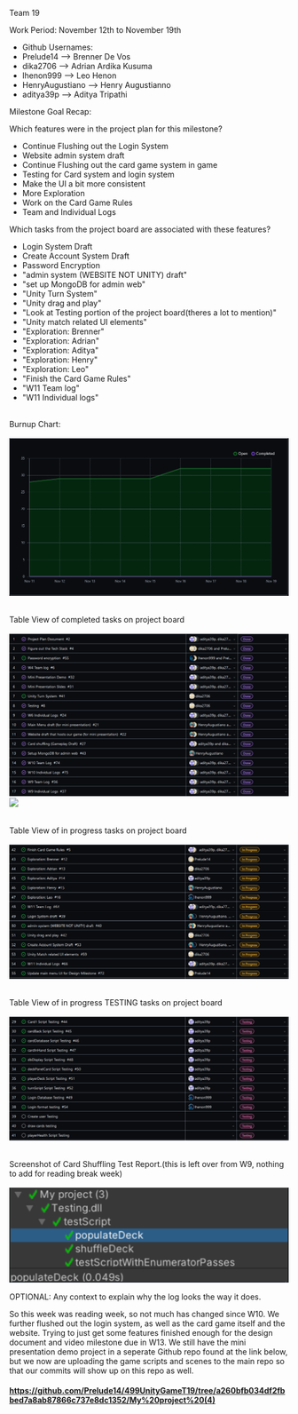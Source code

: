 Team 19

Work Period: November 12th to November 19th
<ul>
<li>Github Usernames:</li>
<li>Prelude14 --> Brenner De Vos</li>
<li>dika2706 --> Adrian Ardika Kusuma</li>
<li>lhenon999 --> Leo Henon</li>
<li>HenryAugustiano --> Henry Augustianno</li>
<li>aditya39p --> Aditya Tripathi</li>
</ul>

Milestone Goal Recap:<br>

Which features were in the project plan for this milestone?
<ul>
<li>Continue Flushing out the Login System</li>
<li>Website admin system draft</li>
<li>Continue Flushing out the card game system in game</li>
<li>Testing for Card system and login system</li>
<li>Make the UI a bit more consistent</li>
<li>More Exploration</li>
<li>Work on the Card Game Rules</li>
<li>Team and Individual Logs</li>
</ul>

Which tasks from the project board are associated with these features?
<ul>
<li>Login System Draft</li>
<li>Create Account System Draft</li>
<li>Password Encryption</li>
<li>"admin system (WEBSITE NOT UNITY) draft"</li>
<li>"set up MongoDB for admin web"</li>
<li>"Unity Turn System"</li>
<li>"Unity drag and play"</li>
<li>"Look at Testing portion of the project board(theres a lot to mention)"</li>
<li>"Unity match related UI elements"</li>
<li>"Exploration: Brenner"</li>
<li>"Exploration: Adrian"</li>
<li>"Exploration: Aditya"</li>
<li>"Exploration: Henry"</li>
<li>"Exploration: Leo"</li>
<li>"Finish the Card Game Rules"</li>
<li>"W11 Team log"</li>
<li>"W11 Individual logs"</li>
</ul>

<br>Burnup Chart:<br><br>
<img src = "log_imgs/burnUpNOV19.PNG"/>

<br>Table View of completed tasks on project board<br><br>
<img src = "log_imgs/compTasksNOV19_P1-17.PNG"/>
<img src = "log_imgs/compTasksNOV19_P2-17-28.PNG"/>

<br>Table View of in progress tasks on project board<br><br>
<img src = "log_imgs/inProgTasksNOV19.PNG"/>

<br>Table View of in progress TESTING tasks on project board<br><br>
<img src = "log_imgs/inProgTESTING_NOV19.PNG"/>

<br>Screenshot of Card Shuffling Test Report.(this is left over from W9, nothing to add for reading break week)<br><br>
<img src = "log_imgs/testingProofNOV5.PNG"/>

OPTIONAL: Any context to explain why the log looks the way it does.
<br><p>So this week was reading week, so not much has changed since W10. We further flushed out the login system, as well as the card game itself and the website. Trying to just get some features finished enough
for the design document and video milestone due in W13.
We still have the mini presentation demo project in a seperate Github repo found at the link below, but we now are uploading the game scripts and scenes to the main repo so that our commits will 
show up on this repo as well.</p>

#### https://github.com/Prelude14/499UnityGameT19/tree/a260bfb034df2fbbed7a8ab87866c737e8dc1352/My%20project%20(4)
